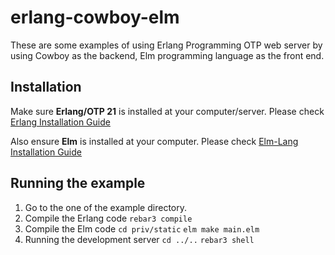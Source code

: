 # erlang-cowboy-elm
These are some examples of using Erlang Programming OTP web server by using Cowboy as the backend, Elm programming language as the front end.

## Installation
Make sure **Erlang/OTP 21** is installed at your computer/server. Please check [Erlang Installation Guide](http://erlang.org/doc/installation_guide/users_guide.html "Erlang Installation Guide")

Also ensure **Elm** is installed at your computer. Please check [Elm-Lang Installation Guide](https://guide.elm-lang.org/install.html "Elm Installation Guide")

## Running the example
1. Go to the one of the example directory.
2. Compile the Erlang code
```rebar3 compile```
3. Compile the Elm code
```cd priv/static```
```elm make main.elm```
4. Running the development server
```cd ../..```
```rebar3 shell```

